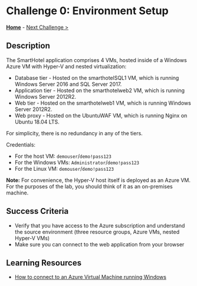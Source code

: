 # Challenge 0: Environment Setup

**[Home](../README.md)** - [Next Challenge >](./01-design.md)

## Description

The SmartHotel application comprises 4 VMs, hosted inside of a Windows Azure VM with Hyper-V and nested virtualization:

- Database tier - Hosted on the smarthotelSQL1 VM, which is running Windows Server 2016 and SQL Server 2017.
- Application tier - Hosted on the smarthotelweb2 VM, which is running Windows Server 2012R2.
- Web tier - Hosted on the smarthotelweb1 VM, which is running Windows Server 2012R2.
- Web proxy - Hosted on the UbuntuWAF VM, which is running Nginx on Ubuntu 18.04 LTS.

For simplicity, there is no redundancy in any of the tiers.

Credentials:

- For the host VM: `demouser`/`demo!pass123`
- For the Windows VMs: `Administrator`/`demo!pass123`
- For the Linux VM: `demouser`/`demo!pass123`

**Note:** For convenience, the Hyper-V host itself is deployed as an Azure VM. For the purposes of the lab, you should think of it as an on-premises machine.

## Success Criteria

- Verify that you have access to the Azure subscription and understand the source environment (three resource groups, Azure VMs, nested Hyper-V VMs)
- Make sure you can connect to the web application from your browser

## Learning Resources

- [How to connect to an Azure Virtual Machine running Windows](https://docs.microsoft.com/azure/virtual-machines/windows/connect-logon)
